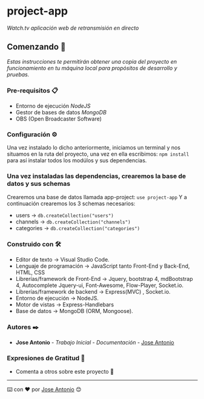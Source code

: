 # project-app

_Watch.tv aplicación web de retransmisión en directo_

## Comenzando 🚀

_Estas instrucciones te permitirán obtener una copia del proyecto en funcionamiento en tu máquina local para propósitos de desarrollo y pruebas._


### Pre-requisitos 📋

* Entorno de ejecución _NodeJS_
* Gestor de bases de datos _MongoDB_
* OBS (Open Broadcaster Software)

### Configuración ⚙️

Una vez instalado lo dicho anteriormente, iniciamos un terminal y nos
situamos en la ruta del proyecto, una vez en ella escribimos: ```npm install```
para así instalar todos los modúlos y sus dependencias.


### Una vez instaladas las dependencias, crearemos la base de datos y sus schemas

Crearemos una base de datos llamada app-project: ```use project-app```
Y a continuación crearemos los 3 schemas necesarios:
  * users → ```db.createCollection("users")```
  * channels → ```db.createCollection("channels")```
  * categories → ```db.createCollection("categories")```


### Construido con 🛠️

* Editor de texto → Visual Studio Code.
* Lenguaje de programación → JavaScript tanto Front-End y Back-End, HTML, CSS
* Librerías/framework de Front-End → Jquery, bootstrap 4, mdBootstrap 4, Autocomplete
Jquery-ui, Font-Awesome, Flow-Player, Socket.io.
* Librerías/framework de backend → Express(MVC) , Socket.io.
* Entorno de ejecución → NodeJS.
* Motor de vistas → Express-Handlebars
* Base de datos → MongoDB (ORM, Mongoose).

### Autores ✒️


* **Jose Antonio** - *Trabajo Inicial* - *Documentación* - [Jose Antonio](https://github.com/JoseAntonioRA)

### Expresiones de Gratitud 🎁

* Comenta a otros sobre este proyecto 📢

---
⌨️ con ❤️ por [Jose Antonio](https://github.com/JoseAntonioRA) 😊
